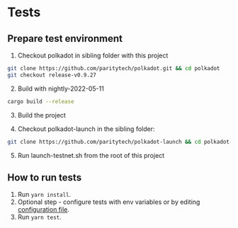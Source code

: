 # Tests

## Prepare test environment

1. Checkout polkadot in sibling folder with this project
```bash
git clone https://github.com/paritytech/polkadot.git && cd polkadot
git checkout release-v0.9.27
```

2. Build with nightly-2022-05-11
```bash
cargo build --release
```

3. Build the project

4. Checkout polkadot-launch in the sibling folder:
```bash
git clone https://github.com/paritytech/polkadot-launch && cd polkadot-launch
```

5. Run launch-testnet.sh from the root of this project


## How to run tests

1. Run `yarn install`.
2. Optional step - configure tests with env variables or by editing [configuration file](src/config.ts).
3. Run `yarn test`.
